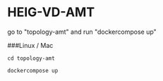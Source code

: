 HEIG-VD-AMT
==========

go to "topology-amt" and run "dockercompose up"

###Linux / Mac

`cd topology-amt`

`dockercompose up`
